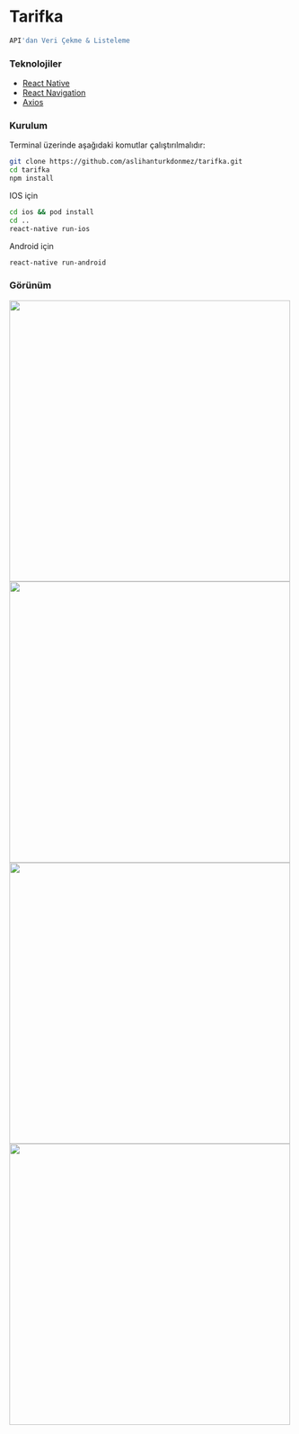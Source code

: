 # Tarifka 

```sh
API'dan Veri Çekme & Listeleme
```

<!--
### İçindekiler
<ul>
  <li><a href="#teknolojiler">Teknolojiler</a></li>
  <li><a href="#kurulum">Kurulum</a></li>
  <li><a href="#görünüm">Görünüm</a></li>
  
</ul>
-->

### Teknolojiler

<ul>
  <li><a href="https://reactnative.dev/">React Native<a/></li>
  <li><a href="https://reactnavigation.org/">React Navigation<a/></li>
  <li><a href="https://github.com/axios/axios">Axios<a/></li>
</ul>

### Kurulum

Terminal üzerinde aşağıdaki komutlar çalıştırılmalıdır: 
```sh
git clone https://github.com/aslihanturkdonmez/tarifka.git
cd tarifka
npm install
```

IOS için
```sh
cd ios && pod install
cd ..
react-native run-ios
```

Android için
```sh
react-native run-android
```

### Görünüm
<div>
  <img src="https://user-images.githubusercontent.com/43846857/161821963-95ab13a3-8998-4091-9de9-eb6dbdc91299.png" height=500/>
  <img src="https://user-images.githubusercontent.com/43846857/161821975-cce66ead-db76-4a0b-afaf-e6a4e1dd0be4.png" height=500/>
  <img src="https://user-images.githubusercontent.com/43846857/161821998-17e5d8ec-d790-4a9a-a009-a4ce8d370fc1.png" height=500/>
  <img src="https://user-images.githubusercontent.com/43846857/161822012-9ee4e0ab-1419-40dc-bf22-a91e1dfd15e4.png" height=500/>
</div>
